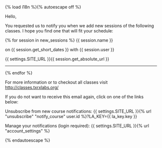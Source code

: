 {% load i18n %}{% autoescape off %}

Hello,

You requested us to notify you when we add new sessions of the following classes. I hope you find one that will fit your schedule:

{% for session in new_sessions %}
{{ session.name }}

on {{ session.get_short_dates }} with {{ session.user }}

{{ settings.SITE_URL }}{{ session.get_absolute_url }}

--------
{% endfor %}

For more information or to checkout all classes visit http://classes.txrxlabs.org/

If you do not want to receive this email again, click on one of the links below:

Unsubscribe from new course notifications:
{{ settings.SITE_URL }}{% url "unsubscribe" "notify_course" user.id %}?LA_KEY={{ la_key.key }}

Manage your notifications (login required):
{{ settings.SITE_URL }}{% url "account_settings" %}

{% endautoescape %}
